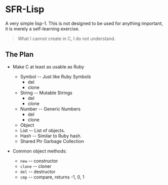 # SFR-Lisp

A very simple lisp-1. This is not designed to be
used for anything important, it is merely a self-learning exercise.

> What I cannot create in C, I do not understand.

## The Plan

- Make C at least as usable as Ruby
  - Symbol -- Just like Ruby Symbols
    - del
    - clone
  - String -- Mutable Strings
    - del
    - clone
  - Number -- Generic Numbers
    - del
    - clone
  - Object
  - List   -- List of objects. 
  - Hash   -- Similar to Ruby hash.
  - Shared Ptr Garbage Collection

- Common object methods:
  - `new`      -- constructor
  - `clone`    -- cloner
  - `del`      -- destructor
  - `cmp`      -- compare, returns -1, 0, 1
